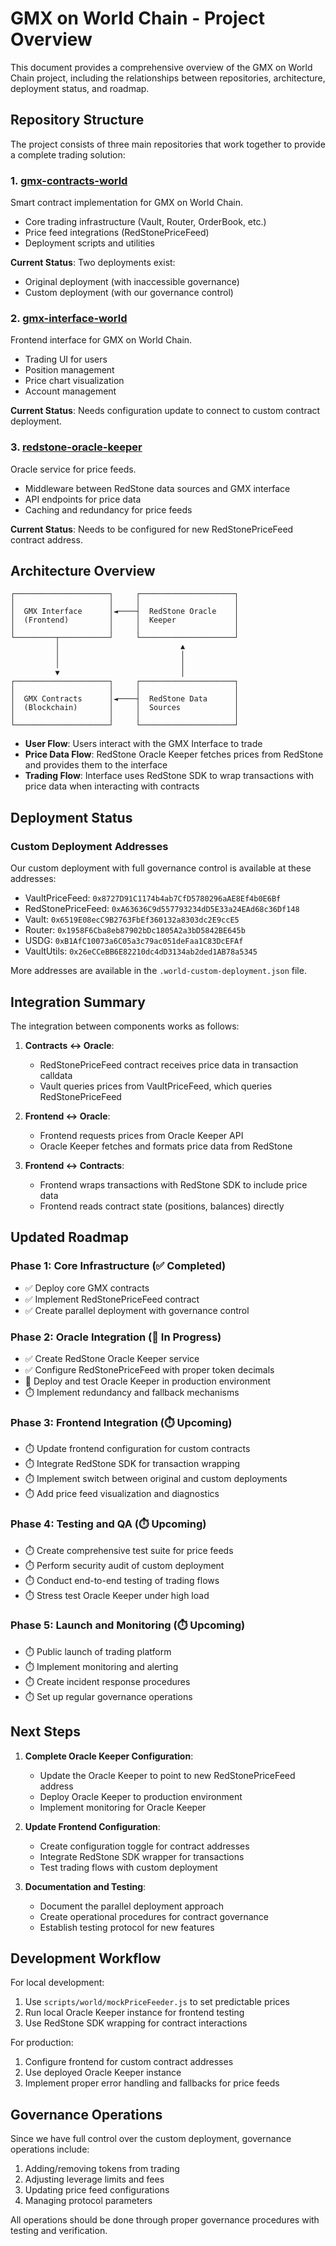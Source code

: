 # GMX on World Chain - Project Overview

This document provides a comprehensive overview of the GMX on World Chain project, including the relationships between repositories, architecture, deployment status, and roadmap.

## Repository Structure

The project consists of three main repositories that work together to provide a complete trading solution:

### 1. [gmx-contracts-world](https://github.com/Tytandoteth/gmx-contracts-world)

Smart contract implementation for GMX on World Chain.

- Core trading infrastructure (Vault, Router, OrderBook, etc.)
- Price feed integrations (RedStonePriceFeed)
- Deployment scripts and utilities

**Current Status**: Two deployments exist:
- Original deployment (with inaccessible governance)
- Custom deployment (with our governance control)

### 2. [gmx-interface-world](https://github.com/Tytandoteth/gmx-interface-world)

Frontend interface for GMX on World Chain.

- Trading UI for users
- Position management
- Price chart visualization
- Account management

**Current Status**: Needs configuration update to connect to custom contract deployment.

### 3. [redstone-oracle-keeper](https://github.com/Tytandoteth/redstone-oracle-keeper)

Oracle service for price feeds.

- Middleware between RedStone data sources and GMX interface
- API endpoints for price data
- Caching and redundancy for price feeds

**Current Status**: Needs to be configured for new RedStonePriceFeed contract address.

## Architecture Overview

```
┌─────────────────────┐     ┌─────────────────────┐
│                     │     │                     │
│  GMX Interface      │◄────┤  RedStone Oracle    │
│  (Frontend)         │     │  Keeper             │
│                     │     │                     │
└─────────┬───────────┘     └─────────────────────┘
          │                           ▲
          │                           │
          │                           │
          ▼                           │
┌─────────────────────┐     ┌─────────────────────┐
│                     │     │                     │
│  GMX Contracts      │◄────┤  RedStone Data      │
│  (Blockchain)       │     │  Sources            │
│                     │     │                     │
└─────────────────────┘     └─────────────────────┘
```

- **User Flow**: Users interact with the GMX Interface to trade
- **Price Data Flow**: RedStone Oracle Keeper fetches prices from RedStone and provides them to the interface
- **Trading Flow**: Interface uses RedStone SDK to wrap transactions with price data when interacting with contracts

## Deployment Status

### Custom Deployment Addresses

Our custom deployment with full governance control is available at these addresses:

- VaultPriceFeed: `0x8727D91C1174b4ab7CfD5780296aAE8Ef4b0E6Bf`
- RedStonePriceFeed: `0xA63636C9d557793234dD5E33a24EAd68c36Df148`
- Vault: `0x6519E08ecC9B2763FbEf360132a8303dc2E9ccE5`
- Router: `0x1958F6Cba8eb87902bDc1805A2a3bD5842BE645b`
- USDG: `0xB1AfC10073a6C05a3c79ac051deFaa1C83DcEFAf`
- VaultUtils: `0x26eCCeBB6E82210dc4dD3134ab2ded1AB78a5345`

More addresses are available in the `.world-custom-deployment.json` file.

## Integration Summary

The integration between components works as follows:

1. **Contracts ↔ Oracle**:
   - RedStonePriceFeed contract receives price data in transaction calldata
   - Vault queries prices from VaultPriceFeed, which queries RedStonePriceFeed

2. **Frontend ↔ Oracle**:
   - Frontend requests prices from Oracle Keeper API
   - Oracle Keeper fetches and formats price data from RedStone

3. **Frontend ↔ Contracts**:
   - Frontend wraps transactions with RedStone SDK to include price data
   - Frontend reads contract state (positions, balances) directly

## Updated Roadmap

### Phase 1: Core Infrastructure (✅ Completed)
- ✅ Deploy core GMX contracts
- ✅ Implement RedStonePriceFeed contract
- ✅ Create parallel deployment with governance control

### Phase 2: Oracle Integration (🔄 In Progress)
- ✅ Create RedStone Oracle Keeper service
- ✅ Configure RedStonePriceFeed with proper token decimals
- 🔄 Deploy and test Oracle Keeper in production environment
- ⏱️ Implement redundancy and fallback mechanisms

### Phase 3: Frontend Integration (⏱️ Upcoming)
- ⏱️ Update frontend configuration for custom contracts
- ⏱️ Integrate RedStone SDK for transaction wrapping
- ⏱️ Implement switch between original and custom deployments
- ⏱️ Add price feed visualization and diagnostics

### Phase 4: Testing and QA (⏱️ Upcoming)
- ⏱️ Create comprehensive test suite for price feeds
- ⏱️ Perform security audit of custom deployment
- ⏱️ Conduct end-to-end testing of trading flows
- ⏱️ Stress test Oracle Keeper under high load

### Phase 5: Launch and Monitoring (⏱️ Upcoming)
- ⏱️ Public launch of trading platform
- ⏱️ Implement monitoring and alerting
- ⏱️ Create incident response procedures
- ⏱️ Set up regular governance operations

## Next Steps

1. **Complete Oracle Keeper Configuration**:
   - Update the Oracle Keeper to point to new RedStonePriceFeed address
   - Deploy Oracle Keeper to production environment
   - Implement monitoring for Oracle Keeper

2. **Update Frontend Configuration**:
   - Create configuration toggle for contract addresses
   - Integrate RedStone SDK wrapper for transactions
   - Test trading flows with custom deployment

3. **Documentation and Testing**:
   - Document the parallel deployment approach
   - Create operational procedures for contract governance
   - Establish testing protocol for new features

## Development Workflow

For local development:

1. Use `scripts/world/mockPriceFeeder.js` to set predictable prices
2. Run local Oracle Keeper instance for frontend testing
3. Use RedStone SDK wrapping for contract interactions

For production:

1. Configure frontend for custom contract addresses
2. Use deployed Oracle Keeper instance
3. Implement proper error handling and fallbacks for price feeds

## Governance Operations

Since we have full control over the custom deployment, governance operations include:

1. Adding/removing tokens from trading
2. Adjusting leverage limits and fees
3. Updating price feed configurations
4. Managing protocol parameters

All operations should be done through proper governance procedures with testing and verification.

